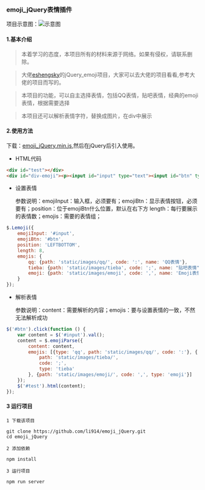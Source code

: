 ### emoji_jQuery表情插件

项目示意图：![示意图](https://github.com/li914/emoji_jQuery/blob/master/emoji_shiyitu.PNG)


#### 1.基本介绍
>本着学习的态度，本项目所有的材料来源于网络。如果有侵权，请联系删除。

>大佬[eshengsky](https://github.com/eshengsky/jQuery-emoji)的jQuery_emoji项目，大家可以去大佬的项目看看,参考大佬的项目而写的。

>本项目的功能，可以自主选择表情，包括QQ表情，贴吧表情，经典的emoji表情，根据需要选择

>本项目还可以解析表情字符，替换成图片，在div中展示

#### 2.使用方法

下载：[emoji_jQuery.min.js](https://github.com/li914/emoji_jQuery/blob/master/dist/emoji_jQuery.min.js),然后在jQuery后引入使用。

* HTML代码
```html
<div id="test"></div>
<div id="div-emoji"><p><input id="input" type="text"><input id="btn" type="button" value="emojiBtn"></p></div>
```

* 设置表情
    
    参数说明：emojiInput：输入框，必须要有；emojiBtn：显示表情按钮，必须要有；position：位于emojiBtn什么位置，默认在右下方
    length：每行要展示的表情数；emojis：需要的表情组；
    
    
    
```javascript
$.Lemoji({
    emojiInput: '#input',
    emojiBtn: '#btn',
    position: 'LEFTBOTTOM',
    length: 8,
    emojis: {
        qq: {path: 'static/images/qq/', code: ':', name: 'QQ表情'},
        tieba: {path: 'static/images/tieba', code: ';', name: "贴吧表情"},
        emoji: {path: 'static/images/emoji', code: ',', name: 'Emoji表情'}
    }
});
```

* 解析表情

    参数说明：content：需要解析的内容；emojis：要与设置表情的一致，不然无法解析成功


```javascript
$('#btn').click(function () {
    var content = $('#input').val();
    content = $.emojiParse({
        content: content,
        emojis: [{type: 'qq', path: 'static/images/qq/', code: ':'}, {
            path: 'static/images/tieba/',
            code: ';',
            type: 'tieba'
        }, {path: 'static/images/emoji/', code: ',', type: 'emoji'}]
    });
    $('#test').html(content);
});
```



 #### 3 运行项目
 
    1 下载该项目

```
git clone https://github.com/li914/emoji_jQuery.git
cd emoji_jQuery
```
    2 添加依赖
    
```
npm install
```

    3 运行项目

```
npm run server
```
